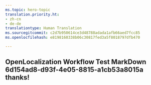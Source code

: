 ```yaml
---
ms.topic: hero-topic
translation.priority.ht:
- zh-cn
- de-de
translationtype: Human Translation
ms.sourcegitcommit: c2d7b950614ce3d48788adada1afb66aed7fcc85
ms.openlocfilehash: e8198160338b06c30817fed3a5f8018797dfb470

---
```

## OpenLocalization Workflow Test MarkDown 6d154ad8-d93f-4e05-8815-a1cb53a8015a thanks!



<!--HONumber=Jul16_HO5-->


